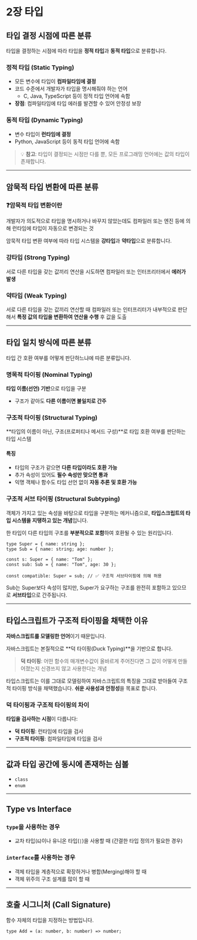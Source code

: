 # 2장 타입

## 타입 결정 시점에 따른 분류

타입을 결정하는 시점에 따라 타입을 **정적 타입**과 **동적 타입**으로 분류합니다.

### 정적 타입 (Static Typing)

- 모든 변수에 타입이 **컴파일타임에 결정**
- 코드 수준에서 개발자가 타입을 명시해줘야 하는 언어
  - C, Java, TypeScript 등이 정적 타입 언어에 속함
- **장점**: 컴파일타임에 타입 에러를 발견할 수 있어 안정성 보장

### 동적 타입 (Dynamic Typing)

- 변수 타입이 **런타임에 결정**
- Python, JavaScript 등이 동적 타입 언어에 속함

> 💡 **참고**: 타입이 결정되는 시점만 다를 뿐, 모든 프로그래밍 언어에는 값의 타입이 존재합니다.

---

## 암묵적 타입 변환에 따른 분류

### ❓암묵적 타입 변환이란

개발자가 의도적으로 타입을 명시하거나 바꾸지 않았는데도 컴파일러 또는 엔진 등에 의해 런타임에 타입이 자동으로 변경되는 것

암묵적 타입 변환 여부에 따라 타입 시스템을 **강타입**과 **약타입**으로 분류합니다.

### 강타입 (Strong Typing)

서로 다른 타입을 갖는 값끼리 연산을 시도하면 컴파일러 또는 인터프리터에서 **에러가 발생**

### 약타입 (Weak Typing)

서로 다른 타입을 갖는 값끼리 연산할 때 컴파일러 또는 인터프리터가 내부적으로 판단해서 **특정 값의 타입을 변환하여 연산을 수행** 후 값을 도출

---

## 타입 일치 방식에 따른 분류

타입 간 호환 여부를 어떻게 판단하느냐에 따른 분류입니다.

### 명목적 타이핑 (Nominal Typing)

**타입 이름(선언) 기반**으로 타입을 구분
- 구조가 같아도 **다른 이름이면 불일치로 간주**

### 구조적 타이핑 (Structural Typing)

**타입의 이름이 아닌, 구조(프로퍼티나 메서드 구성)**로 타입 호환 여부를 판단하는 타입 시스템

#### 특징
- 타입의 구조가 같으면 **다른 타입이라도 호환 가능**
- 추가 속성이 있어도 **필수 속성만 맞으면 통과**
- 익명 객체나 함수도 타입 선언 없이 **자동 추론 및 호환 가능**

### 구조적 서브 타이핑 (Structural Subtyping)

객체가 가지고 있는 속성을 바탕으로 타입을 구분하는 메커니즘으로, **타입스크립트의 타입 시스템을 지탱하고 있는 개념**입니다.

한 타입이 다른 타입의 구조를 **부분적으로 포함**하여 호환될 수 있는 원리입니다.

```tsx
type Super = { name: string };
type Sub = { name: string; age: number };

const s: Super = { name: "Tom" };
const sub: Sub = { name: "Tom", age: 30 };

const compatible: Super = sub; // ✅ 구조적 서브타이핑에 의해 허용
```

Sub는 Super보다 속성이 많지만, Super가 요구하는 구조를 완전히 포함하고 있으므로 **서브타입**으로 간주됩니다.

---

## 타입스크립트가 구조적 타이핑을 채택한 이유

**자바스크립트를 모델링한 언어**이기 때문입니다.

자바스크립트는 본질적으로 **덕 타이핑(Duck Typing)**을 기반으로 합니다.

> **덕 타이핑**: 어떤 함수의 매개변수값이 올바르게 주어진다면 그 값이 어떻게 만들어졌는지 신경쓰지 않고 사용한다는 개념

타입스크립트는 이를 그대로 모델링하여 자바스크립트의 특징을 그대로 받아들여 구조적 타이핑 방식을 채택했습니다. **쉬운 사용성과 안정성**을 목표로 합니다.

### 덕 타이핑과 구조적 타이핑의 차이

**타입을 검사하는 시점**이 다릅니다:

- **덕 타이핑**: 런타임에 타입을 검사
- **구조적 타이핑**: 컴파일타임에 타입을 검사

---

## 값과 타입 공간에 동시에 존재하는 심볼

- `class`
- `enum`

---

## Type vs Interface

### `type`을 사용하는 경우

- 교차 타입(`&`)이나 유니온 타입(`|`)을 사용할 때 (간결한 타입 정의가 필요한 경우)

### `interface`를 사용하는 경우

- 객체 타입을 계층적으로 확장하거나 병합(Merging)해야 할 때
- 객체 위주의 구조 설계를 많이 할 때

---

## 호출 시그니처 (Call Signature)

함수 자체의 타입을 지정하는 방법입니다.

```tsx
type Add = (a: number, b: number) => number;
```
